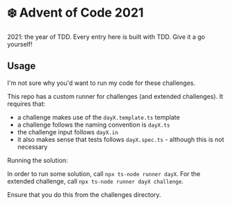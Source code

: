 # ❄️ Advent of Code 2021

2021: the year of TDD. Every entry here is built with TDD. Give it a go yourself!

## Usage

I'm not sure why you'd want to run my code for these challenges.

This repo has a custom runner for challenges (and extended challenges). It requires that:

- a challenge makes use of the `dayX.template.ts` template
- a challenge follows the naming convention is `dayX.ts`
- the challenge input follows `dayX.in`
- it also makes sense that tests follows `dayX.spec.ts` - although this is not necessary

Running the solution:

In order to run some solution, call `npx ts-node runner dayX`. For the extended challenge, call `npx ts-node runner dayX challenge`.

Ensure that you do this from the challenges directory.
